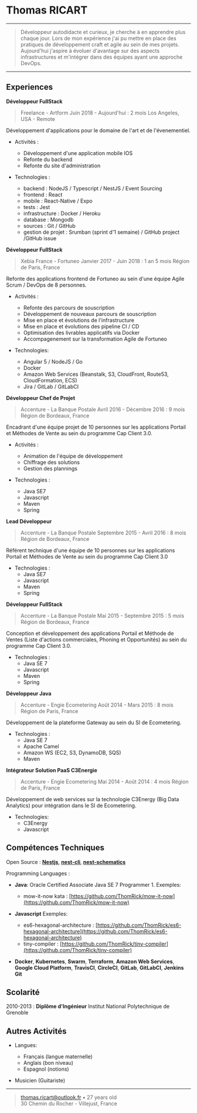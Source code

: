 Thomas RICART
============

----

>  Développeur autodidacte et curieux, je cherche à en apprendre plus chaque jour.
   Lors de mon expérience j'ai pu mettre en place des pratiques de développement craft et agile au sein de mes projets.
>  Aujourd'hui j'aspire à évoluer d'avantage sur des aspects infrastructures et m'intégrer dans des équipes ayant une approche DevOps.

----

Experiences
----------
**Développeur FullStack**

> Freelance - Artform
> Juin 2018 - Aujourd'hui : 2 mois
> Los Angeles, USA - Remote

Développement d'applications pour le domaine de l'art et de l'évenementiel.

* Activités :
    * Développement d'une application mobile IOS
    * Refonte du backend
    * Refonte du site d'administration

* Technologies :
    * backend : NodeJS / Typescript / NestJS / Event Sourcing
    * frontend : React
    * mobile : React-Native / Expo
    * tests : Jest
    * infrastructure : Docker / Heroku
    * database : Mongodb
    * sources : Git / GitHub
    * gestion de projet : Srumban (sprint d'1 semaine) / GitHub project /GitHub issue

**Développeur FullStack**

> Xebia France - Fortuneo
> Janvier 2017 - Juin 2018 : 1 an 5 mois
> Région de Paris, France 

Refonte des applications frontend de Fortuneo au sein d'une équipe 
Agile Scrum / DevOps de 8 personnes.

* Activités :
    * Refonte des parcours de souscription
    * Développement de nouveaux parcours de souscription
    * Mise en place et évolutions de l'infrastructure
    * Mise en place et évolutions des pipeline CI / CD
    * Optimisation des livrables applicatifs via Docker
    * Accompagenement sur la transformation Agile de Fortuneo

* Technologies:
    * Angular 5 / NodeJS / Go
    * Docker
    * Amazon Web Services (Beanstalk, S3, CloudFront, Route53, CloudFormation, ECS)
    * Jira / GitLab / GitLabCI

**Développeur Chef de Projet**

> Accenture - La Banque Postale
> Avril 2016 - Décembre 2016 : 9 mois
> Région de Bordeaux, France

Encadrant d'une équipe projet de 10 personnes sur les 
applications Portail et Méthodes de Vente au sein du programme Cap Client 3.0.

* Activités :
    * Animation de l'équipe de développement
    * Chiffrage des solutions
    * Gestion des plannings

* Technologies :
    * Java SE7
    * Javascript
    * Maven
    * Spring

**Lead Développeur**

> Accenture - La Banque Postale
> Septembre 2015 - Avril 2016 : 8 mois
> Région de Bordeaux, France

Référent technique d'une équipe de 10 personnes sur les applications Portail et 
Méthodes de Vente au sein du programme Cap Client 3.0

* Technologies :
    * Java SE7
    * Javascript
    * Maven
    * Spring
    
**Développeur FullStack**

> Accenture - La Banque Postale
> Mai 2015 - Septembre 2015 : 5 mois
> Région de Bordeaux, France

Conception et développement des applications Portail et Méthode de Ventes 
(Liste d'actions commerciales, Phoning et Opportunités) au sein du programme 
Cap Client 3.0.

* Technologies :
    * Java SE 7
    * Javascript
    * Maven
    * Spring

**Développeur Java**

> Accenture - Engie Ecometering
> Août 2014 - Mars 2015 : 8 mois
> Région de Paris, France

Développement de la plateforme Gateway au sein du SI de Ecometering.

* Technologies :
    * Java SE 7
    * Apache Camel
    * Amazon WS (EC2, S3, DynamoDB, SQS)
    * Maven

**Intégrateur Solution PaaS C3Energie**

> Accenture - Engie Ecometering
> Mai 2014 - Août 2014 : 4 mois
> Région de Paris, France

Développement de web services sur la technologie C3Energy (Big Data Analytics) 
pour intégration dans le SI de Ecometering.

* Technologies:
    * C3Energy
    * Javascript

Compétences Techniques
--------------------

Open Source
:   **[Nestjs](http://kamilmysliwiec.com/)**,
    **[nest-cli](https://github.com/nestjs/nest-cli)**,
    **[nest-schematics](https://github.com/nestjs/schematics)**

Programming Languages
:   
* **Java**: Oracle Certified Associate Java SE 7 Programmer 1. Exemples:
    * mow-it-now kata : [https://github.com/ThomRick/mow-it-now](https://github.com/ThomRick/mow-it-now)  

* **Javascript** Exemples:
    * es6-hexagonal-architecture : [https://github.com/ThomRick/es6-hexagonal-architecture](https://github.com/ThomRick/es6-hexagonal-architecture) 
  * tiny-compiler : [https://github.com/ThomRick/tiny-compiler](https://github.com/ThomRick/tiny-compiler)

* **Docker**, 
  **Kubernetes**, 
  **Swarm**,
  **Terraform**, 
  **Amazon Web Services**, 
  **Google Cloud Platform**,
  **TravisCI**,
  **CircleCI**,
  **GitLab**, 
  **GitLabCI**,
  **Jenkins**
  **Git**

Scolarité
---------

2010-2013
:   **Diplôme d'Ingénieur** Institut National Polytechnique de Grenoble

Autres Activités
----------------------------------------

* Langues:
     * Français (langue maternelle)
     * Anglais (bon niveau)
     * Espagnol (notions)

* Musicien (Guitariste)

----

> thomas.ricart@outlook.fr • 27 years old\
> 30 Chemin du Rocher - Villejust, France

